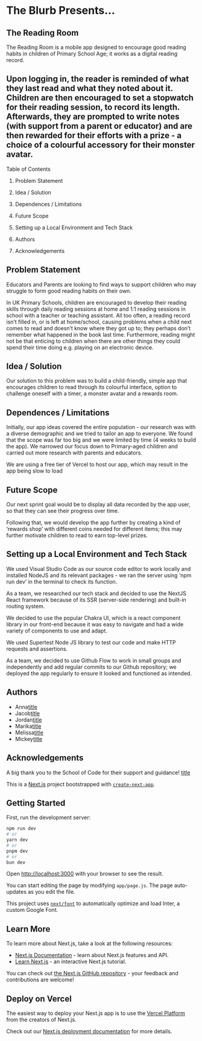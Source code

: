 # The Blurb Presents…

## The Reading Room

The Reading Room is a mobile app designed to encourage good reading habits in children of Primary School Age; it works as a digital reading record.

Upon logging in, the reader is reminded of what they last read and what they noted about it. Children are then encouraged to set a stopwatch for their reading session, to record its length. Afterwards, they are prompted to write notes (with support from a parent or educator) and are then rewarded for their efforts with a prize - a choice of a colourful accessory for their monster avatar.
---
Table of Contents

1. Problem Statement

2. Idea / Solution

3. Dependences / Limitations

4. Future Scope

5. Setting up a Local Environment and Tech Stack

6. Authors

7. Acknowledgements
 
## Problem Statement

Educators and Parents are looking to find ways to support children who may struggle to form good reading habits on their own.

In UK Primary Schools, children are encouraged to develop their reading skills through daily reading sessions at home and 1:1 reading sessions in school with a teacher or teaching assistant. All too often, a reading record isn’t filled in, or is left at home/school, causing problems when a child next comes to read and doesn’t know where they got up to; they perhaps don’t remember what happened in the book last time. Furthermore, reading might not be that enticing to children when there are other things they could spend their time doing e.g. playing on an electronic device. 

## Idea / Solution

Our solution to this problem was to build a child-friendly, simple app that encourages children to read through its colourful interface, option to challenge oneself with a timer, a monster avatar and a rewards room. 

## Dependences / Limitations

Initially, our app ideas covered the entire population - our research was with a diverse demographic and we tried to tailor an app to everyone. We found that the scope was far too big and we were limited by time (4 weeks to build the app). We narrowed our focus down to Primary-aged children and carried out more research with parents and educators.

We are using a free tier of Vercel to host our app, which may result in the app being slow to load

## Future Scope

Our next sprint goal would be to display all data recorded by the app user, so that they can see their progress over time. 

Following that, we would develop the app further by creating a kind of ‘rewards shop’ with different coins needed for different items; this may further motivate children to read to earn top-level prizes.


## Setting up a Local Environment and Tech Stack

We used Visual Studio Code as our source code editor to work locally and installed NodeJS and its relevant packages - we ran the server using ‘npm run dev’ in the terminal to check its function.

As a team, we researched our tech stack and decided to use the NextJS React framework because of its SSR (server-side rendering) and built-in routing system.

We decided to use the popular Chakra UI, which is a react component library in our front-end because it was easy to navigate and had a wide variety of components to use and adapt. 

We used Supertest Node JS library to test our code and make HTTP requests and assertions.

As a team, we decided to use Github Flow to work in small groups and independently and add regular commits to our Github repository; we deployed the app regularly to ensure it looked and functioned as intended. 

## Authors
- Anna[title](https://github.com/Annagram23)
- Jacob[title](https://github.com/jacobfield/jacobfield)
- Jordan[title](https://github.com/Jordan-Walters-23)
- Marika[title](https://github.com/marikaferrari)
- Melissa[title](https://github.com/melvinJD)
- Mickey[title](https://github.com/mickeymarse/mickeymarse)

## Acknowledgements
A big thank you to the School of Code for their support and guidance!
[title](https://github.com/SchoolOfCode)




This is a [Next.js](https://nextjs.org/) project bootstrapped with [`create-next-app`](https://github.com/vercel/next.js/tree/canary/packages/create-next-app).

## Getting Started

First, run the development server:

```bash
npm run dev
# or
yarn dev
# or
pnpm dev
# or
bun dev
```

Open [http://localhost:3000](http://localhost:3000) with your browser to see the result.

You can start editing the page by modifying `app/page.js`. The page auto-updates as you edit the file.

This project uses [`next/font`](https://nextjs.org/docs/basic-features/font-optimization) to automatically optimize and load Inter, a custom Google Font.

## Learn More

To learn more about Next.js, take a look at the following resources:

- [Next.js Documentation](https://nextjs.org/docs) - learn about Next.js features and API.
- [Learn Next.js](https://nextjs.org/learn) - an interactive Next.js tutorial.

You can check out [the Next.js GitHub repository](https://github.com/vercel/next.js/) - your feedback and contributions are welcome!

## Deploy on Vercel

The easiest way to deploy your Next.js app is to use the [Vercel Platform](https://vercel.com/new?utm_medium=default-template&filter=next.js&utm_source=create-next-app&utm_campaign=create-next-app-readme) from the creators of Next.js.

Check out our [Next.js deployment documentation](https://nextjs.org/docs/deployment) for more details.
